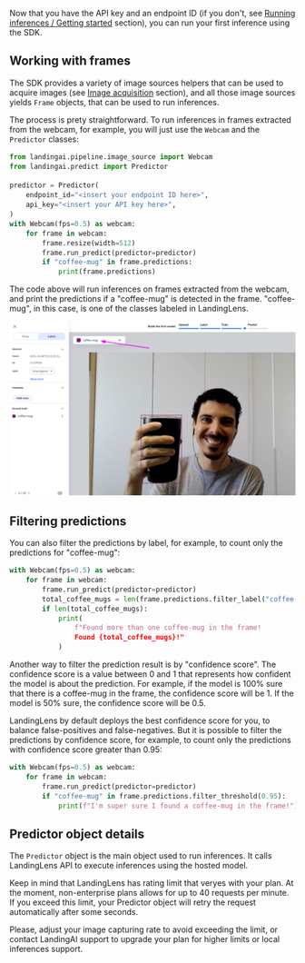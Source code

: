 Now that you have the API key and an endpoint ID (if you don't, see [Running inferences / Getting started](inferences/getting-started.md) section), you can run your first inference using the SDK.

## Working with frames

The SDK provides a variety of image sources helpers that can be used to acquire images (see [Image acquisition](image-acquisition/image-acquisition.md) section), and all those image sources yields `Frame` objects, that can be used to run inferences.

The process is prety straightforward. To run inferences in frames extracted from the webcam, for example, you will just use the `Webcam` and the `Predictor` classes:

```py
from landingai.pipeline.image_source import Webcam
from landingai.predict import Predictor

predictor = Predictor(
    endpoint_id="<insert your endpoint ID here>",
    api_key="<insert your API key here>",
)
with Webcam(fps=0.5) as webcam:
    for frame in webcam:
        frame.resize(width=512)
        frame.run_predict(predictor=predictor)
        if "coffee-mug" in frame.predictions:
            print(frame.predictions)
```

The code above will run inferences on frames extracted from the webcam, and print the predictions if a "coffee-mug" is detected in the frame. "coffee-mug", in this case, is one of the classes labeled in LandingLens.

![LandingLens label](../images/landing-coffee-mug-class.png)

## Filtering predictions

You can also filter the predictions by label, for example, to count only the predictions for "coffee-mug":

```py
with Webcam(fps=0.5) as webcam:
    for frame in webcam:
        frame.run_predict(predictor=predictor)
        total_coffee_mugs = len(frame.predictions.filter_label("coffee-mug"))
        if len(total_coffee_mugs):
            print(
                f"Found more than one coffee-mug in the frame!
                Found {total_coffee_mugs}!"
            )
```

Another way to filter the prediction result is by "confidence score". The confidence score is a value between 0 and 1 that represents how confident the model is about the prediction. For example, if the model is 100% sure that there is a coffee-mug in the frame, the confidence score will be 1. If the model is 50% sure, the confidence score will be 0.5.

LandingLens by default deploys the best confidence score for you, to balance false-positives and false-negatives. But it is possible to
filter the predictions by confidence score, for example, to count only the predictions with confidence score greater than 0.95:

```py
with Webcam(fps=0.5) as webcam:
    for frame in webcam:
        frame.run_predict(predictor=predictor)
        if "coffee-mug" in frame.predictions.filter_threshold(0.95):
            print(f"I'm super sure I found a coffee-mug in the frame!")
```

## Predictor object details

The `Predictor` object is the main object used to run inferences. It calls LandingLens API to execute inferences using the hosted model.

Keep in mind that LandingLens has rating limit that veryes with your plan. At the moment, non-enterprise plans allows for up to 40 requests per minute. If you exceed this limit, your Predictor object will retry the request automatically after some seconds.

Please, adjust your image capturing rate to avoid exceeding the limit, or contact LandingAI support to upgrade your plan for higher limits or local inferences support.